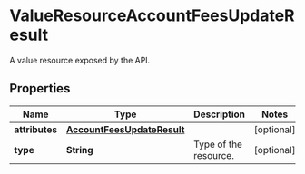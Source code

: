 

# ValueResourceAccountFeesUpdateResult

A value resource exposed by the API.

## Properties

| Name | Type | Description | Notes |
|------------ | ------------- | ------------- | -------------|
|**attributes** | [**AccountFeesUpdateResult**](AccountFeesUpdateResult.md) |  |  [optional] |
|**type** | **String** | Type of the resource. |  [optional] |




